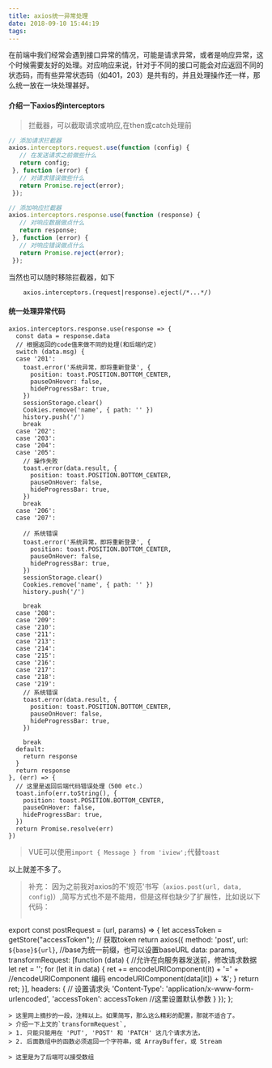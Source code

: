 ```yaml
---
title: axios统一异常处理
date: 2018-09-10 15:44:19
tags:
---
```

在前端中我们经常会遇到接口异常的情况，可能是请求异常，或者是响应异常，这个时候需要友好的处理。对应响应来说，针对于不同的接口可能会对应返回不同的状态码，而有些异常状态码（如401，203）是共有的，并且处理操作还一样，那么统一放在一块处理甚好。
#### 介绍一下axios的interceptors
  > 拦截器，可以截取请求或响应,在then或catch处理前
 ```javascript
 // 添加请求拦截器
axios.interceptors.request.use(function (config) {
    // 在发送请求之前做些什么
    return config;
  }, function (error) {
    // 对请求错误做些什么
    return Promise.reject(error);
  });

// 添加响应拦截器
axios.interceptors.response.use(function (response) {
    // 对响应数据做点什么
    return response;
  }, function (error) {
    // 对响应错误做点什么
    return Promise.reject(error);
  });
 ```
 当然也可以随时移除拦截器，如下
 ```
     axios.interceptors.(request|response).eject(/*...*/)
 ```
#### 统一处理异常代码
```
axios.interceptors.response.use(response => {
  const data = response.data
  // 根据返回的code值来做不同的处理(和后端约定)
  switch (data.msg) {
  case '201':
    toast.error('系统异常，即将重新登录', {
      position: toast.POSITION.BOTTOM_CENTER,
      pauseOnHover: false,
      hideProgressBar: true,
    })
    sessionStorage.clear()
    Cookies.remove('name', { path: '' })
    history.push('/')
    break
  case '202':
  case '203':
  case '204':
  case '205':
    // 操作失败
    toast.error(data.result, {
      position: toast.POSITION.BOTTOM_CENTER,
      pauseOnHover: false,
      hideProgressBar: true,
    })
    break
  case '206':
  case '207':
  
    // 系统错误
    toast.error('系统异常，即将重新登录', {
      position: toast.POSITION.BOTTOM_CENTER,
      pauseOnHover: false,
      hideProgressBar: true,
    })
    sessionStorage.clear()
    Cookies.remove('name', { path: '' })
    history.push('/')

    break
  case '208':
  case '209':
  case '210':
  case '211':
  case '213':
  case '214':
  case '215':
  case '216':
  case '217':
  case '218':
  case '219':
    // 系统错误
    toast.error(data.result, {
      position: toast.POSITION.BOTTOM_CENTER,
      pauseOnHover: false,
      hideProgressBar: true,
    })

    break
  default:
    return response
  }
  return response
}, (err) => {
  // 这里是返回后端代码错误处理（500 etc.）
  toast.info(err.toString(), {
    position: toast.POSITION.BOTTOM_CENTER,
    pauseOnHover: false,
    hideProgressBar: true,
  })
  return Promise.resolve(err)
})
```
> VUE可以使用`import { Message } from 'iview';`代替`toast`

以上就差不多了。
> 补充：
> 因为之前我对axios的不'规范'书写（`axios.post(url, data, config`)）,简写方式也不是不能用，但是这样也缺少了扩展性，比如说以下代码：
> ```
export const postRequest = (url, params) => {
    let accessToken = getStore("accessToken"); // 获取token
    return axios({
        method: 'post',
        url: `${base}${url}`,  //base为统一前缀，也可以设置baseURL
        data: params,
        transformRequest: [function (data) { //允许在向服务器发送前，修改请求数据
            let ret = '';
            for (let it in data) {
                ret += encodeURIComponent(it) + '=' +  //encodeURIComponent 编码
                encodeURIComponent(data[it]) + '&';
            }
            return ret;
        }],
        headers: { // 设置请求头
            'Content-Type': 'application/x-www-form-urlencoded',
            'accessToken': accessToken //这里设置默认参数
        }
    });
};
```
> 这里网上摘抄的一段，注释以上。如果简写，那么这么精彩的配置，那就不适合了。
> 介绍一下上文的`transformRequest`,
> 1. 只能只能用在 'PUT', 'POST' 和 'PATCH' 这几个请求方法，
> 2. 后面数组中的函数必须返回一个字符串，或 ArrayBuffer，或 Stream

> 这里是为了后端可以接受数组